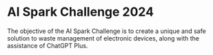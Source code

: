 # AI Spark Challenge 2024
The objective of the AI Spark Challenge is to create a unique and safe solution to waste management of electronic devices, along with the assistance of ChatGPT Plus.

